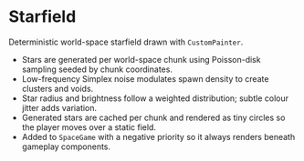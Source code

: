 
# Starfield

Deterministic world-space starfield drawn with `CustomPainter`.

- Stars are generated per world-space chunk using Poisson-disk sampling seeded by chunk coordinates.
- Low-frequency Simplex noise modulates spawn density to create clusters and voids.
- Star radius and brightness follow a weighted distribution; subtle colour jitter adds variation.
- Generated stars are cached per chunk and rendered as tiny circles so the player moves over a static field.
- Added to `SpaceGame` with a negative priority so it always renders beneath gameplay components.

